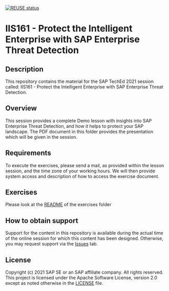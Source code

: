 [![REUSE status](https://api.reuse.software/badge/github.com/SAP-samples/teched2021-IIS161)](https://api.reuse.software/info/github.com/SAP-samples/teched2021-IIS161)

# IIS161 - Protect the Intelligent Enterprise with SAP Enterprise Threat Detection

## Description

This repository contains the material for the SAP TechEd 2021 session called: IIS161 - Protect the Intelligent Enterprise with SAP Enterprise Threat Detection. 

## Overview

This session provides a complete Demo lesson with insights into SAP Enterprise Threat Detection, and how it helps to protect your SAP landscape.
The PDF document in this folder provides the presentation which will be given in the session.

## Requirements

To execute the exercises, please send a mail, as provided within the lesson session, and the time zone of your working hours.
We will then provide system access and description of how to access the exercise document.

## Exercises

Please look at the [README](exercises/README.md) of the exercises folder

## How to obtain support

Support for the content in this repository is available during the actual time of the online session for which this content has been designed. Otherwise, you may request support via the [Issues](../../issues) tab.

## License
Copyright (c) 2021 SAP SE or an SAP affiliate company. All rights reserved. This project is licensed under the Apache Software License, version 2.0 except as noted otherwise in the [LICENSE](LICENSES/Apache-2.0.txt) file.
